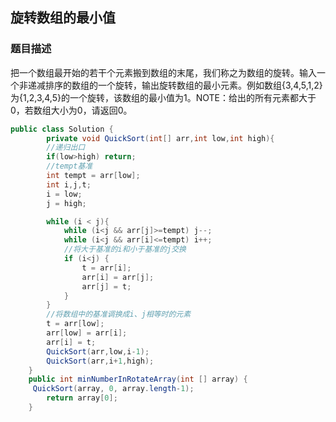 ## 旋转数组的最小值

### 题目描述

把一个数组最开始的若干个元素搬到数组的末尾，我们称之为数组的旋转。输入一个非递减排序的数组的一个旋转，输出旋转数组的最小元素。例如数组{3,4,5,1,2}为{1,2,3,4,5}的一个旋转，该数组的最小值为1。NOTE：给出的所有元素都大于0，若数组大小为0，请返回0。

```java
public class Solution {
        private void QuickSort(int[] arr,int low,int high){
        //递归出口
        if(low>high) return;
        //tempt基准
        int tempt = arr[low];
        int i,j,t;
        i = low;
        j = high;

        while (i < j){
            while (i<j && arr[j]>=tempt) j--;
            while (i<j && arr[i]<=tempt) i++;
            //将大于基准的i和小于基准的j交换
            if (i<j) {
                t = arr[i];
                arr[i] = arr[j];
                arr[j] = t;
            }
        }
        //将数组中的基准调换成i、j相等时的元素
        t = arr[low];
        arr[low] = arr[i];
        arr[i] = t;
        QuickSort(arr,low,i-1);
        QuickSort(arr,i+1,high);
    }
    public int minNumberInRotateArray(int [] array) {
     QuickSort(array, 0, array.length-1);
        return array[0];
    }
```

